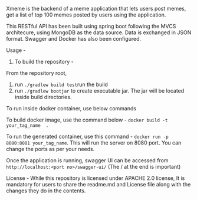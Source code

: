 Xmeme is the backend of a meme application that lets users post memes, get a list of top 100 memes posted by users using the application. 

This RESTful API has been built using spring boot following the MVCS architecure, using MongoDB as the data source. Data is exchanged in JSON format.
Swagger and Docker has also been configured. 

Usage - 

1. To build the repository - 

From the repository root, 

1. run `./gradlew build test`run the build
2. run `./gradlew bootjar` to create executable jar. The jar will be located inside build directories.

To run inside docker container, use below commands

To build docker image, use the command below - `docker build -t your_tag_name  .`

To run the generated container, use this command - `docker run -p 8080:8081 your_tag_name`. This will run the server on 8080 port. You can change the ports as per your needs. 

Once the application is running, swagger UI can be accessed from `http://localhost:<port no>/swagger-ui/` (The / at the end is important)

License - 
While this repository is licensed under APACHE 2.0 license, It is mandatory for users to share the readme.md and License file along with the changes they do in the contents.
